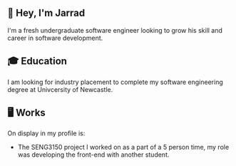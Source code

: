## 👋 Hey, I'm Jarrad
I'm a fresh undergraduate software engineer looking to grow his skill and career in software development. 

## 🎓 Education
I am looking for industry placement to complete my software engineering degree at Univcersity of Newcastle.

## 🖥 Works
On display in my profile is:
- The SENG3150 project I worked on as a part of a 5 person time, my role was developing the front-end with another student.

<!--
**JarradPrice/jarradprice** is a ✨ _special_ ✨ repository because its `README.md` (this file) appears on your GitHub profile.

Here are some ideas to get you started:

- 🔭 I’m currently working on ...
- 🌱 I’m currently learning ...
- 👯 I’m looking to collaborate on ...
- 🤔 I’m looking for help with ...
- 💬 Ask me about ...
- 📫 How to reach me: ...
- 😄 Pronouns: ...
- ⚡ Fun fact: ...
-->
